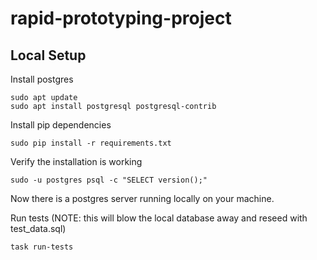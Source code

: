 # rapid-prototyping-project

## Local Setup

Install postgres
```
sudo apt update
sudo apt install postgresql postgresql-contrib
```
Install pip dependencies
```
sudo pip install -r requirements.txt
```

Verify the installation is working
```
sudo -u postgres psql -c "SELECT version();"
```

Now there is a postgres server running locally on your machine.

Run tests (NOTE: this will blow the local database away and reseed with test_data.sql)
```
task run-tests
```